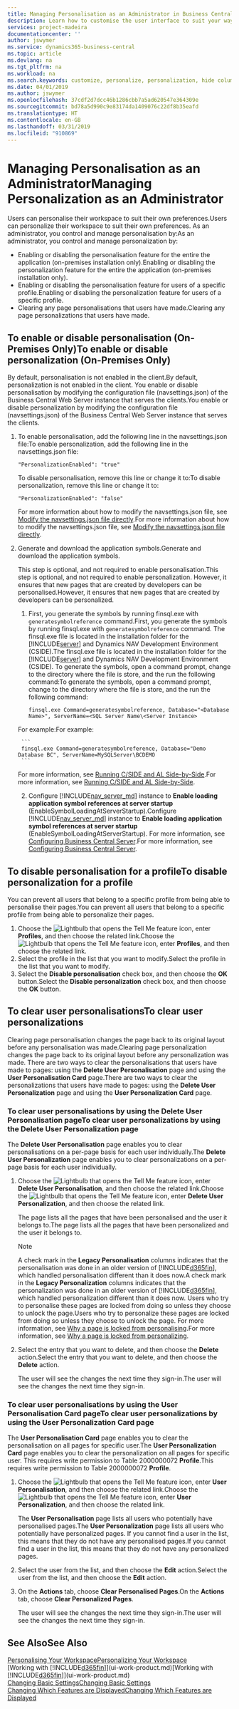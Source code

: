 ```yaml
---
title: Managing Personalisation as an Administrator in Business Central | Microsoft Docs
description: Learn how to customise the user interface to suit your way of working.
services: project-madeira
documentationcenter: ''
author: jswymer
ms.service: dynamics365-business-central
ms.topic: article
ms.devlang: na
ms.tgt_pltfrm: na
ms.workload: na
ms.search.keywords: customize, personalize, personalization, hide columns, remove fields, move fields
ms.date: 04/01/2019
ms.author: jswymer
ms.openlocfilehash: 37cdf2d7dcc46b1286cbb7a5ad620547e364309e
ms.sourcegitcommit: bd78a5d990c9e83174da1409076c22df8b35eafd
ms.translationtype: HT
ms.contentlocale: en-GB
ms.lasthandoff: 03/31/2019
ms.locfileid: "910869"
---
```

# <a name="managing-personalization-as-an-administrator"></a><span data-ttu-id="986b0-103">Managing Personalisation as an Administrator</span><span class="sxs-lookup"><span data-stu-id="986b0-103">Managing Personalization as an Administrator</span></span>

<span data-ttu-id="986b0-104">Users can personalise their workspace to suit their own preferences.</span><span class="sxs-lookup"><span data-stu-id="986b0-104">Users can personalize their workspace to suit their own preferences.</span></span> <span data-ttu-id="986b0-105">As an administrator, you control and manage personalisation by:</span><span class="sxs-lookup"><span data-stu-id="986b0-105">As an administrator, you control and manage personalization by:</span></span>

-   <span data-ttu-id="986b0-106">Enabling or disabling the personalisation feature for the entire the application (on-premises installation only).</span><span class="sxs-lookup"><span data-stu-id="986b0-106">Enabling or disabling the personalization feature for the entire the application (on-premises installation only).</span></span>
-   <span data-ttu-id="986b0-107">Enabling or disabling the personalisation feature for users of a specific profile.</span><span class="sxs-lookup"><span data-stu-id="986b0-107">Enabling or disabling the personalization feature for users of a specific profile.</span></span>
-   <span data-ttu-id="986b0-108">Clearing any page personalisations that users have made.</span><span class="sxs-lookup"><span data-stu-id="986b0-108">Clearing any page personalizations that users have made.</span></span>

## <a name="EnablePersonalization"></a><span data-ttu-id="986b0-109">To enable or disable personalisation (On-Premises Only)</span><span class="sxs-lookup"><span data-stu-id="986b0-109">To enable or disable personalization (On-Premises Only)</span></span>

<span data-ttu-id="986b0-110">By default, personalisation is not enabled in the client.</span><span class="sxs-lookup"><span data-stu-id="986b0-110">By default, personalization is not enabled in the client.</span></span> <span data-ttu-id="986b0-111">You enable or disable personalisation by modifying the configuration file (navsettings.json) of the Business Central Web Server instance that serves the clients.</span><span class="sxs-lookup"><span data-stu-id="986b0-111">You enable or disable personalization by modifying the configuration file (navsettings.json) of the Business Central Web Server instance that serves the clients.</span></span>

1. <span data-ttu-id="986b0-112">To enable personalisation, add the following line in the navsettings.json file:</span><span class="sxs-lookup"><span data-stu-id="986b0-112">To enable personalization, add the following line in the navsettings.json file:</span></span>

    ```
    "PersonalizationEnabled": "true"
    ```

    <span data-ttu-id="986b0-113">To disable personalisation, remove this line or change it to:</span><span class="sxs-lookup"><span data-stu-id="986b0-113">To disable personalization, remove this line or change it to:</span></span>

    ```
    "PersonalizationEnabled": "false"
    ```

    <span data-ttu-id="986b0-114">For more information about how to modify the navsettings.json file, see [Modify the navsettings.json file directly](https://docs.microsoft.com/en-us/dynamics365/business-central/dev-itpro/administration/configure-web-server?branch=master#Settings).</span><span class="sxs-lookup"><span data-stu-id="986b0-114">For more information about how to modify the navsettings.json file, see [Modify the navsettings.json file directly](https://docs.microsoft.com/en-us/dynamics365/business-central/dev-itpro/administration/configure-web-server?branch=master#Settings).</span></span>

2. <span data-ttu-id="986b0-115">Generate and download the application symbols.</span><span class="sxs-lookup"><span data-stu-id="986b0-115">Generate and download the application symbols.</span></span>

    <span data-ttu-id="986b0-116">This step is optional, and not required to enable personalisation.</span><span class="sxs-lookup"><span data-stu-id="986b0-116">This step is optional, and not required to enable personalization.</span></span> <span data-ttu-id="986b0-117">However, it ensures that new pages that are created by developers can be personalised.</span><span class="sxs-lookup"><span data-stu-id="986b0-117">However, it ensures that new pages that are created by developers can be personalized.</span></span>

    1. <span data-ttu-id="986b0-118">First, you generate the symbols by running finsql.exe with `generatesymbolreference` command.</span><span class="sxs-lookup"><span data-stu-id="986b0-118">First, you generate the symbols by running finsql.exe with `generatesymbolreference` command.</span></span> <span data-ttu-id="986b0-119">The finsql.exe file is located in the installation folder for the [!INCLUDE[server](includes/server.md)] and Dynamics NAV Development Environment (CSIDE).</span><span class="sxs-lookup"><span data-stu-id="986b0-119">The finsql.exe file is located in the installation folder for the [!INCLUDE[server](includes/server.md)] and Dynamics NAV Development Environment (CSIDE).</span></span> <span data-ttu-id="986b0-120">To generate the symbols, open a command prompt, change to the directory where the file is store, and the run the following command:</span><span class="sxs-lookup"><span data-stu-id="986b0-120">To generate the symbols, open a command prompt, change to the directory where the file is store, and the run the following command:</span></span>

        ```
        finsql.exe Command=generatesymbolreference, Database="<Database Name>", ServerName=<SQL Server Name\<Server Instance>
        ```
    <span data-ttu-id="986b0-121">For example:</span><span class="sxs-lookup"><span data-stu-id="986b0-121">For example:</span></span>

        ```
        finsql.exe Command=generatesymbolreference, Database="Demo Database BC", ServerName=MySQLServer\BCDEMO
        ```

    <span data-ttu-id="986b0-122">For more information, see [Running C/SIDE and AL Side-by-Side](https://docs.microsoft.com/en-us/dynamics365/business-central/dev-itpro/developer/devenv-running-cside-and-al-side-by-side).</span><span class="sxs-lookup"><span data-stu-id="986b0-122">For more information, see [Running C/SIDE and AL Side-by-Side](https://docs.microsoft.com/en-us/dynamics365/business-central/dev-itpro/developer/devenv-running-cside-and-al-side-by-side).</span></span>

    2. <span data-ttu-id="986b0-123">Configure [!INCLUDE[nav_server_md](includes/nav_server_md.md)] instance to **Enable loading application symbol references at server startup** (EnableSymbolLoadingAtServerStartup).</span><span class="sxs-lookup"><span data-stu-id="986b0-123">Configure [!INCLUDE[nav_server_md](includes/nav_server_md.md)] instance to **Enable loading application symbol references at server startup** (EnableSymbolLoadingAtServerStartup).</span></span> <span data-ttu-id="986b0-124">For more information, see [Configuring Business Central Server](https://docs.microsoft.com/en-us/dynamics365/business-central/dev-itpro/administration/configure-server-instance#development-settings).</span><span class="sxs-lookup"><span data-stu-id="986b0-124">For more information, see [Configuring Business Central Server](https://docs.microsoft.com/en-us/dynamics365/business-central/dev-itpro/administration/configure-server-instance#development-settings).</span></span>

## <a name="to-disable-personalization-for-a-profile"></a><span data-ttu-id="986b0-125">To disable personalisation for a profile</span><span class="sxs-lookup"><span data-stu-id="986b0-125">To disable personalization for a profile</span></span>

<span data-ttu-id="986b0-126">You can prevent all users that belong to a specific profile from being able to personalise their pages.</span><span class="sxs-lookup"><span data-stu-id="986b0-126">You can prevent all users that belong to a specific profile from being able to personalize their pages.</span></span>

1. <span data-ttu-id="986b0-127">Choose the ![Lightbulb that opens the Tell Me feature](media/ui-search/search_small.png "Tell me what you want to do") icon, enter **Profiles**, and then choose the related link.</span><span class="sxs-lookup"><span data-stu-id="986b0-127">Choose the ![Lightbulb that opens the Tell Me feature](media/ui-search/search_small.png "Tell me what you want to do") icon, enter **Profiles**, and then choose the related link.</span></span>
2. <span data-ttu-id="986b0-128">Select the profile in the list that you want to modify.</span><span class="sxs-lookup"><span data-stu-id="986b0-128">Select the profile in the list that you want to modify.</span></span>
3. <span data-ttu-id="986b0-129">Select the **Disable personalisation** check box, and then choose the **OK** button.</span><span class="sxs-lookup"><span data-stu-id="986b0-129">Select the **Disable personalization** check box, and then choose the **OK** button.</span></span>

## <a name="to-clear-user-personalizations"></a><span data-ttu-id="986b0-130">To clear user personalisations</span><span class="sxs-lookup"><span data-stu-id="986b0-130">To clear user personalizations</span></span>

<span data-ttu-id="986b0-131">Clearing page personalisation changes the page back to its original layout before any personalisation was made.</span><span class="sxs-lookup"><span data-stu-id="986b0-131">Clearing page personalization changes the page back to its original layout before any personalization was made.</span></span> <span data-ttu-id="986b0-132">There are two ways to clear the personalisations that users have made to pages: using the **Delete User Personalisation** page and using the **User Personalisation Card** page.</span><span class="sxs-lookup"><span data-stu-id="986b0-132">There are two ways to clear the personalizations that users have made to pages: using the **Delete User Personalization** page and using the **User Personalization Card** page.</span></span>

### <a name="to-clear-user-personalizations-by-using-the-delete-user-personalization-page"></a><span data-ttu-id="986b0-133">To clear user personalisations by using the Delete User Personalisation page</span><span class="sxs-lookup"><span data-stu-id="986b0-133">To clear user personalizations by using the Delete User Personalization page</span></span>

<span data-ttu-id="986b0-134">The **Delete User Personalisation** page enables you to clear personalisations on a per-page basis for each user individually.</span><span class="sxs-lookup"><span data-stu-id="986b0-134">The **Delete User Personalization** page enables you to clear personalizations on a per-page basis for each user individually.</span></span>

1. <span data-ttu-id="986b0-135">Choose the ![Lightbulb that opens the Tell Me feature](media/ui-search/search_small.png "Tell me what you want to do") icon, enter **Delete User Personalisation**, and then choose the related link.</span><span class="sxs-lookup"><span data-stu-id="986b0-135">Choose the ![Lightbulb that opens the Tell Me feature](media/ui-search/search_small.png "Tell me what you want to do") icon, enter **Delete User Personalization**, and then choose the related link.</span></span>

    <span data-ttu-id="986b0-136">The page lists all the pages that have been personalised and the user it belongs to.</span><span class="sxs-lookup"><span data-stu-id="986b0-136">The page lists all the pages that have been personalized and the user it belongs to.</span></span>

    >[!NOTE]
    > <span data-ttu-id="986b0-137">A check mark in the **Legacy Personalisation** columns indicates that the personalisation was done in an older version of [!INCLUDE[d365fin](includes/d365fin_md.md)], which handled personalisation different than it does now.</span><span class="sxs-lookup"><span data-stu-id="986b0-137">A check mark in the **Legacy Personalization** columns indicates that the personalization was done in an older version of [!INCLUDE[d365fin](includes/d365fin_md.md)], which handled personalization different than it does now.</span></span> <span data-ttu-id="986b0-138">Users who try to personalise these pages are locked from doing so unless they choose to unlock the page.</span><span class="sxs-lookup"><span data-stu-id="986b0-138">Users who try to personalize these pages are locked from doing so unless they choose to unlock the page.</span></span> <span data-ttu-id="986b0-139">For more information, see [Why a page is locked from personalising](ui-personalization-locked.md).</span><span class="sxs-lookup"><span data-stu-id="986b0-139">For more information, see [Why a page is locked from personalizing](ui-personalization-locked.md).</span></span>

2. <span data-ttu-id="986b0-140">Select the entry that you want to delete, and then choose the **Delete** action.</span><span class="sxs-lookup"><span data-stu-id="986b0-140">Select the entry that you want to delete, and then choose the **Delete** action.</span></span>

    <span data-ttu-id="986b0-141">The user will see the changes the next time they sign-in.</span><span class="sxs-lookup"><span data-stu-id="986b0-141">The user will see the changes the next time they sign-in.</span></span>

### <a name="to-clear-user-personalizations-by-using-the-user-personalization-card-page"></a><span data-ttu-id="986b0-142">To clear user personalisations by using the User Personalisation Card page</span><span class="sxs-lookup"><span data-stu-id="986b0-142">To clear user personalizations by using the User Personalization Card page</span></span>

<span data-ttu-id="986b0-143">The **User Personalisation Card** page enables you to clear the personalisation on all pages for specific user.</span><span class="sxs-lookup"><span data-stu-id="986b0-143">The **User Personalization Card** page enables you to clear the personalization on all pages for specific user.</span></span> <span data-ttu-id="986b0-144">This requires write permission to Table 2000000072 **Profile**.</span><span class="sxs-lookup"><span data-stu-id="986b0-144">This requires write permission to Table 2000000072 **Profile**.</span></span>

1. <span data-ttu-id="986b0-145">Choose the ![Lightbulb that opens the Tell Me feature](media/ui-search/search_small.png "Tell me what you want to do") icon, enter **User Personalisation**, and then choose the related link.</span><span class="sxs-lookup"><span data-stu-id="986b0-145">Choose the ![Lightbulb that opens the Tell Me feature](media/ui-search/search_small.png "Tell me what you want to do") icon, enter **User Personalization**, and then choose the related link.</span></span>

    <span data-ttu-id="986b0-146">The **User Personalisation** page lists all users who potentially have personalised pages.</span><span class="sxs-lookup"><span data-stu-id="986b0-146">The **User Personalization** page lists all users who potentially have personalized pages.</span></span> <span data-ttu-id="986b0-147">If you cannot find a user in the list, this means that they do not have any personalised pages.</span><span class="sxs-lookup"><span data-stu-id="986b0-147">If you cannot find a user in the list, this means that they do not have any personalized pages.</span></span>

2. <span data-ttu-id="986b0-148">Select the user from the list, and then choose the **Edit** action.</span><span class="sxs-lookup"><span data-stu-id="986b0-148">Select the user from the list, and then choose the **Edit** action.</span></span>

3. <span data-ttu-id="986b0-149">On the **Actions** tab, choose **Clear Personalised Pages**.</span><span class="sxs-lookup"><span data-stu-id="986b0-149">On the **Actions** tab, choose **Clear Personalized Pages**.</span></span>

    <span data-ttu-id="986b0-150">The user will see the changes the next time they sign-in.</span><span class="sxs-lookup"><span data-stu-id="986b0-150">The user will see the changes the next time they sign-in.</span></span>

## <a name="see-also"></a><span data-ttu-id="986b0-151">See Also</span><span class="sxs-lookup"><span data-stu-id="986b0-151">See Also</span></span>
[<span data-ttu-id="986b0-152">Personalising Your Workspace</span><span class="sxs-lookup"><span data-stu-id="986b0-152">Personalizing Your Workspace</span></span>](ui-personalization-user.md)  
<span data-ttu-id="986b0-153">[Working with [!INCLUDE[d365fin](includes/d365fin_md.md)]](ui-work-product.md)</span><span class="sxs-lookup"><span data-stu-id="986b0-153">[Working with [!INCLUDE[d365fin](includes/d365fin_md.md)]](ui-work-product.md)</span></span>  
[<span data-ttu-id="986b0-154">Changing Basic Settings</span><span class="sxs-lookup"><span data-stu-id="986b0-154">Changing Basic Settings</span></span>](ui-change-basic-settings.md)  
[<span data-ttu-id="986b0-155">Changing Which Features are Displayed</span><span class="sxs-lookup"><span data-stu-id="986b0-155">Changing Which Features are Displayed</span></span>](ui-experiences.md)  
